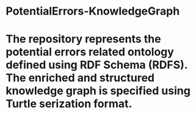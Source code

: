 # PotentialErrors-KnowledgeGraph
# The repository represents the potential errors related ontology defined using RDF Schema (RDFS). The enriched and structured knowledge graph is specified using Turtle serization format. 
